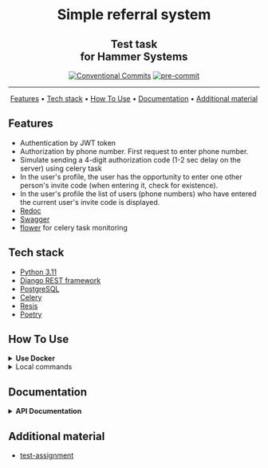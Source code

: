 <h1 align="center">
  Simple referral system
</h1>
<h2 align="center">
    Test task <br> for Hammer Systems
    <br>
</h2>

<div align="center">

[![Conventional Commits](https://img.shields.io/badge/Conventional%20Commits-1.0.0-%23FE5196?logo=conventionalcommits&logoColor=white)](https://conventionalcommits.org)
[![pre-commit](https://img.shields.io/badge/pre--commit-enabled-brightgreen?logo=pre-commit)](https://github.com/pre-commit/pre-commit)


</div>
<hr>

<p align="center">
  <a href="#features">Features</a> •
  <a href="#tech-stack">Tech stack</a> •
  <a href="#how-to-use">How To Use</a> •
  <a href="#documentation">Documentation</a> •
  <a href="#additional-material">Additional material</a>
</p>


## Features

- Authentication by JWT token
- Authorization by phone number. First request to enter phone number.
- Simulate sending a 4-digit authorization code (1-2 sec delay on the server) using celery task
- In the user's profile, the user has the opportunity to enter one other person's invite code (when entering it, check for existence).
- In the user's profile the list of users (phone numbers) who have entered the current user's invite code is displayed.
- [Redoc](http://localhost:8000/redoc/)
- [Swagger](http://localhost:8000/swagger/)
- [flower](http://localhost:5555) for celery task monitoring


## Tech stack
- [Python 3.11](https://www.python.org/downloads/)
- [Django REST framework](https://www.django-rest-framework.org/)
- [PostgreSQL](https://www.postgresql.org/)
- [Celery](https://docs.celeryq.dev/en/stable/index.html)
- [Resis](https://redis.io/)
- [Poetry](https://python-poetry.org/docs/)


## How To Use
<details>

<summary><strong>Use Docker</strong></summary>

1. Firstly clone repo
   ```bash
   git clone git@github.com:mrKazzila/test_python_dev_Hammer_Systems.git
   ```

2. Prepare env with make
   ```bash
   make prepare_env
   ```

3. Run docker compose with make
   ```bash
   make docker_run
   ```

4. Stop docker compose with make
   ```bash
   make docker_stop
   ```

</details>

<details>
<summary>Local commands</summary>

1. Firstly clone repo
   ```bash
   git clone git@github.com:mrKazzila/test_python_dev_Hammer_Systems.git
   ```

2. Prepare local env with make
   ```bash
   make prepare_local_env
   ```

3. Settings Poetry with make
   ```bash
   make poetry_setup
   ```

4. Run project dependencies, migrations, & run test server with make
   ```bash
   make django_run
   ```

5. Run Redis Server
   ```bash
   make redis_run
   ```

6. Run Celery
   ```bash
   make celery_run
   ```

7. Run test with make
   ```bash
   make test
   ```

8. Run pre-commit with make
   ```bash
   make test_linters
   ```

</details>


## Documentation
<details>
<summary><strong>API Documentation</strong></summary>

**`POST` | Getting an authentication code: [`http://localhost:8000/api/v1/auth/signup/`](http://localhost:8000/api/v1/auth/signup/)**

Example:
   - Request

      ```
      {
          "username": "Jhon",
          "phone_number": "12345678901"
      }
      ```

   - Response

      ```
      {
          "code": "1236"
      }
      ```

**`POST` | Getting an authentication token and referral code: [`http://localhost:8000/api/v1/auth/code/`](http://localhost:8000/api/v1/auth/code/)**

Example:
   - Request

        ```
        {
            "code": "1236"
        }
        ```
   - Response

      ```
      {
          "token": "bssiyw-f169337fbe692e91f373200fd087e533",
          "referral code": "Qz3Isl"
      }
      ```

**`GET` | Getting the users list: [`http://localhost:8000/api/v1/users/`](http://localhost:8000/api/v1/users/)**

Example:

   - Response

        ```
        [
            {
                "username": "Zak",
                "phone_number": "29535315881",
                "referral_code": "Qz3Isl",
                "used_referral_code": "",
                "referral_users_list": [
                    {
                        "phone": "19535315881"
                    }
                ]
            },
            {
                "username": "Jhon",
                "phone_number": "19535315881",
                "referral_code": "fxmSIJ",
                "used_referral_code": "Qz3Isl",
                "referral_users_list": []
            }
        ]
        ```

**`POST` | Creating user: [`http://localhost:8000/api/v1/users/`](http://localhost:8000/api/v1/users/)**

Example:

   - Request

        ```
        {
            "username": "Nick",
            "phone_number": "49535315881",
            "referral_code": "oxtSIn",
            "used_referral_code": ""
        }
        ```

   - Response

        ```
        {
            "username": "Nick",
            "phone_number": "49535315881",
            "referral_code": "oxtSIn",
            "used_referral_code": "",
            "referral_users_list": []
        }
        ```

**`GET` | Getting a user: [`http://localhost:8000/api/v1/users/<username>/`](http://localhost:8000/api/v1/users/<username>/)**

Example:

   - Response

        ```
        {
            "username": "Jhon",
            "phone_number": "19535315881",
            "referral_code": "fxmSIJ",
            "used_referral_code": "Qz3Isl",
            "referral_users_list": []
        }
        ```

**`PATCH` | Update user info: [`http://localhost:8000/api/v1/users/<username>/`](http://localhost:8000/api/v1/users/<username>/)**

Example:

   - Request

        ```
        {
            "username": "makwcy",
            "phone_number": "29535713841",
            "referral_code": "pfvIfl",
            "used_referral_code": "",
            "referral_users_list": []
        }
        ```
   - Response

        ```
        {
            "username": "makwcy",
            "phone_number": "29535713841",
            "referral_code": "pfvIfl",
            "used_referral_code": "",
            "referral_users_list": []
        }
        ```

**`PUT` | Update user info: [`http://localhost:8000/api/v1/users/<username>/`](http://localhost:8000/api/v1/users/<username>/)**

Example:

   - Request

        ```
        {
            "username": "makwcy",
            "phone_number": "29535713841",
            "referral_code": "pfvIfl",
            "used_referral_code": "",
            "referral_users_list": []
        }
        ```
   - Response

        ```
        {
            "username": "makwcy",
            "phone_number": "29535713841",
            "referral_code": "pfvIfl",
            "used_referral_code": "",
            "referral_users_list": []
        }
        ```

**`DELETE` | Delete user: [`http://localhost:8000/api/v1/users/<username>/`](http://localhost:8000/api/v1/users/<username>/)**

Example:

   - Response

        ```
        {
            "username": "makwcy",
            "phone_number": "29535713841",
            "referral_code": "pfvIfl",
            "used_referral_code": "",
            "referral_users_list": []
        }
        ```

</details>



## Additional material
* [test-assignment](https://disk.yandex.ru/i/-t5XQ6cmWkNNxQ)
